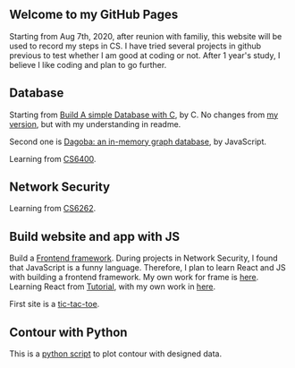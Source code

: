 ## Welcome to my GitHub Pages

Starting from Aug 7th, 2020, after reunion with familiy, this website will be used to record my steps in CS. I have tried several projects in github previous to test whether I am good at coding or not. After 1 year's study, I believe I like coding and plan to go further. 

## Database 

Starting from [Build A simple Database with C](https://cstack.github.io/db_tutorial/), by C. No changes from [my version](https://github.com/slclei/simple-database), but with my understanding in readme.

Second one is [Dagoba: an in-memory graph database](http://aosabook.org/en/500L/dagoba-an-in-memory-graph-database.html), by JavaScript.

Learning from [CS6400](https://github.com/slclei/Lei/tree/master/OMSCS/DataBase).

## Network Security
Learning from [CS6262](https://github.com/slclei/Lei/tree/master/OMSCS/SecurityOfNetwork).

## Build website and app with JS
Build a [Frontend framework](https://mfrachet.github.io/create-frontend-framework/). During projects in Network Security, I found that JavaScript is a funny language. Therefore, I plan to learn React and JS with building a frontend framework. My own work for frame is [here](https://github.com/slclei/MyFrontendFrame). 
Learning React from [Tutorial](https://reactjs.org/tutorial/tutorial.html), with my own work in [here](https://github.com/slclei/LearnReact).

First site is a [tic-tac-toe](https://slclei.github.io/Lei/web/ticGame/index.html). 

## Contour with Python

This is a [python script](https://github.com/slclei/contour_python) to plot contour with designed data.  
  
 
